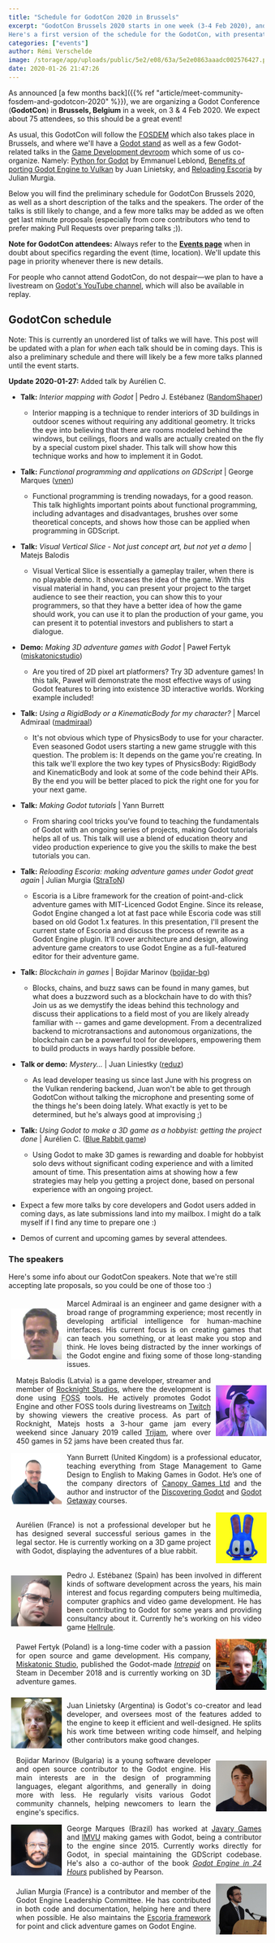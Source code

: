 ```yaml
---
title: "Schedule for GodotCon 2020 in Brussels"
excerpt: "GodotCon Brussels 2020 starts in one week (3-4 Feb 2020), and many of us are already getting ready to travel to Brussels for the Godot Sprint and FOSDEM this week.
Here's a first version of the schedule for the GodotCon, with presentations of the confirmed speakers. Note that we will likely have a few more talks added to the schedule in the coming days, and the current order is not final (hence why there is also no time schedule yet)."
categories: ["events"]
author: Rémi Verschelde
image: /storage/app/uploads/public/5e2/e08/63a/5e2e0863aaadc002576427.png
date: 2020-01-26 21:47:26
---
```


As announced [a few months back]({{% ref "article/meet-community-fosdem-and-godotcon-2020" %}}), we are organizing a Godot Conference (**GodotCon**) in **Brussels, Belgium** in a week, on 3 & 4 Feb 2020. We expect about 75 attendees, so this should be a great event!

As usual, this GodotCon will follow the [FOSDEM](https://fosdem.org/2020/) which also takes place in Brussels, and where we'll have a [Godot stand](https://fosdem.org/2020/stands/) as well as a few Godot-related talks in the [Game Development devroom](https://fosdem.org/2020/schedule/track/game_development/) which some of us co-organize. Namely: [Python for Godot](https://fosdem.org/2020/schedule/event/gamedev_python_for_godot/) by Emmanuel Leblond, [Benefits of porting Godot Engine to Vulkan](https://fosdem.org/2020/schedule/event/benefits_porting_godot_engine_vulkan/) by Juan Linietsky, and [Reloading Escoria](https://fosdem.org/2020/schedule/event/gamedev_reloading_escoria/) by Julian Murgia.

Below you will find the preliminary schedule for GodotCon Brussels 2020, as well as a short description of the talks and the speakers. The order of the talks is still likely to change, and a few more talks may be added as we often get last minute proposals (especially from core contributors who tend to prefer making Pull Requests over preparing talks ;)).

**Note for GodotCon attendees:** Always refer to the **[Events page](https://godotengine.org/events)** when in doubt about specifics regarding the event (time, location). We'll update this page in priority whenever there is new details.

For people who cannot attend GodotCon, do not despair―we plan to have a livestream on [Godot's YouTube channel](https://www.youtube.com/c/GodotEngineOfficial/live), which will also be available in replay.


## GodotCon schedule

<!-- Livesteam of the event is **[online on YouTube](https://www.youtube.com/c/GodotEngineOfficial/live)**. -->

Note: This is currently an unordered list of talks we will have. This post will be updated with a plan for *when* each talk should be in coming days. This is also a preliminary schedule and there will likely be a few more talks planned until the event starts.

**Update 2020-01-27:** Added talk by Aurélien C.

- **Talk:** *Interior mapping with Godot* | Pedro J. Estébanez ([RandomShaper](https://github.com/RandomShaper))
  * Interior mapping is a technique to render interiors of 3D buildings in outdoor scenes without requiring any additional geometry. It tricks the eye into believing that there are rooms modeled behind the windows, but ceilings, floors and walls are actually created on the fly by a special custom pixel shader. This talk will show how this technique works and how to implement it in Godot.

- **Talk:** *Functional programming and applications on GDScript* | George Marques ([vnen](https://github.com/vnen))
  * Functional programming is trending nowadays, for a good reason. This talk highlights important points about functional programming, including advantages and disadvantages, brushes over some theoretical concepts, and shows how those can be applied when programming in GDScript.

- **Talk:** *Visual Vertical Slice - Not just concept art, but not yet a demo* | Matejs Balodis
  * Visual Vertical Slice is essentially a gameplay trailer, when there is no playable demo. It showcases the idea of the game. With this visual material in hand, you can present your project to the target audience to see their reaction, you can show this to your programmers, so that they have a better idea of how the game should work, you can use it to plan the production of your game, you can present it to potential investors and publishers to start a dialogue.

- **Demo:** *Making 3D adventure games with Godot* | Paweł Fertyk ([miskatonicstudio](https://github.com/miskatonicstudio))
  * Are you tired of 2D pixel art platformers? Try 3D adventure games! In this talk, Paweł will demonstrate the most effective ways of using Godot features to bring into existence 3D interactive worlds. Working example included!

- **Talk:** *Using a RigidBody or a KinematicBody for my character?* | Marcel Admiraal ([madmiraal](https://github.com/madmiraal))
  * It's not obvious which type of PhysicsBody to use for your character. Even seasoned Godot users starting a new game struggle with this question. The problem is: It depends on the game you're creating. In this talk we'll explore the two key types of PhysicsBody: RigidBody and KinematicBody and look at some of the code behind their APIs. By the end you will be better placed to pick the right one for you for your next game.

- **Talk:** *Making Godot tutorials* | Yann Burrett
  * From sharing cool tricks you’ve found to teaching the fundamentals of Godot with an ongoing series of projects, making Godot tutorials helps all of us. This talk will use a blend of education theory and video production experience to give you the skills to make the best tutorials you can.

- **Talk:** *Reloading Escoria: making adventure games under Godot great again* | Julian Murgia ([StraToN](https://github.com/StraToN))
  * Escoria is a Libre framework for the creation of point-and-click adventure games with MIT-Licenced Godot Engine. Since its release, Godot Engine changed a lot at fast pace while Escoria code was still based on old Godot 1.x features. In this presentation, I'll present the current state of Escoria and discuss the process of rewrite as a Godot Engine plugin. It'll cover architecture and design, allowing adventure game creators to use Godot Engine as a full-featured editor for their adventure game.

- **Talk:** *Blockchain in games* | Bojidar Marinov ([bojidar-bg](https://github.com/bojidar-bg))
  * Blocks, chains, and buzz saws can be found in many games, but what does a buzzword such as a blockchain have to do with this? Join us as we demystify the ideas behind this technology and discuss their applications to a field most of you are likely already familiar with -- games and game development. From a decentralized backend to microtransactions and autonomous organizations, the blockchain can be a powerful tool for developers, empowering them to build products in ways hardly possible before.

- **Talk or demo:** *Mystery...* | Juan Liniestky ([reduz](https://github.com/reduz))
  * As lead developer teasing us since last June with his progress on the Vulkan rendering backend, Juan won't be able to get through GodotCon without talking the microphone and presenting some of the things he's been doing lately. What exactly is yet to be determined, but he's always good at improvising ;)

- **Talk:** *Using Godot to make a 3D game as a hobbyist: getting the project done* | Aurélien C. ([Blue Rabbit game](https://twitter.com/RabbitEuro))
  * Using Godot to make 3D games is rewarding and doable for hobbyist solo devs without significant coding experience and with a limited amount of time. This presentation aims at showing how a few strategies may help you getting a project done, based on personal experience with an ongoing project.

- Expect a few more talks by core developers and Godot users added in coming days, as late submissions land into my mailbox. I might do a talk myself if I find any time to prepare one :)

- Demos of current and upcoming games by several attendees.


### The speakers

Here's some info about our GodotCon speakers. Note that we're still accepting late proposals, so you could be one of those too :)

<!--

<div class="speaker">
<div class="speaker-img">
    <img alt="Fabio Alessandrelli" src="/storage/app/uploads/public/5bb/a11/ba2/5bba11ba28760619192748.png" />
</div>
<div class="speaker-text">
    Fabio Alessandrelli (Italy) is a core Godot developer and maintainer of the networking stack of the engine, among other contributions. As an indie dev, he also published <a href="http://orbis.cc/">Aequitas Orbis</a> in early access, a multiplayer 2D space game using Godot 2.1.
</div>
</div>

-->


<div class="speaker">
<div class="speaker-img">
    <img alt="Marcel Admiraal" src="/storage/app/uploads/public/5e2/e02/998/5e2e0299850ed543069779.jpg" />
</div>
<div class="speaker-text">
    Marcel Admiraal is an engineer and game designer with a broad range of programming experience; most recently in developing artificial intelligence for human-machine interfaces. His current focus is on creating games that can teach you something, or at least make you stop and think.
    He loves being distracted by the inner workings of the Godot engine and fixing some of those long-standing issues.
</div>
</div>


<div class="speaker">
<div class="speaker-text">
    Matejs Balodis (Latvia) is a game developer, streamer and member of <a href="https://rocknightstudios.com/">Rocknight Studios</a>, where the development is done using <abbr title="Free and Open Source Software">FOSS</abbr> tools. He actively promotes Godot Engine and other FOSS tools during livestreams on <a href="https://www.twitch.tv/rocknightstudios">Twitch</a> by showing viewers the creative process. As part of Rocknight, Matejs hosts a 3-hour game jam every weekend since January 2019 called <a href="https://trijam.itch.io/">Trijam</a>, where over 450 games in 52 jams have been created thus far.
</div>
<div class="speaker-img">
    <img alt="Matejs Balodis" src="/storage/app/uploads/public/5da/05c/055/5da05c0555cf6056169968.jpeg" />
</div>
</div>


<div class="speaker">
<div class="speaker-img">
    <img alt="Yann Burrett" src="/storage/app/uploads/public/5e2/e02/b2c/5e2e02b2c3672278533442.jpg" />
</div>
<div class="speaker-text">
    Yann Burrett (United Kingdom) is a professional educator, teaching everything from Stage Management to Game Design to English to Making Games in Godot.  He’s one of the company directors of <a href="https://twitter.com/canopygamesltd">Canopy Games Ltd</a> and the author and instructor of the <a href="https://www.udemy.com/course/godot/">Discovering Godot</a> and <a href="https://www.udemy.com/course/gg-godot/">Godot Getaway</a> courses.
</div>
</div>


<div class="speaker">
<div class="speaker-text">
    Aurélien (France) is not a professional developer but he has designed several successful serious games in the legal sector. He is currently working on a 3D game project with Godot, displaying the adventures of a blue rabbit.
</div>
<div class="speaker-img">
    <img alt="Aurélien - The Blue Rabbit Game" src="/storage/app/uploads/public/5e3/6fc/337/5e36fc3371744070492297.jpg" />
</div>
</div>


<div class="speaker">
<div class="speaker-img">
    <img alt="Pedro J. Estébanez" src="/storage/app/uploads/public/5d9/f45/4f3/5d9f454f3aa48279579515.png" />
</div>
<div class="speaker-text">
    Pedro J. Estébanez (Spain) has been involved in different kinds of software development across the years, his main interest and focus regarding computers being multimedia, computer graphics and video game development. He has been contributing to Godot for some years and providing consultancy about it. Currently he's working on his video game <a href="https://twitter.com/RandomPedroJ/status/1180689212296830977">Hellrule</a>.
</div>
</div>


<div class="speaker">
<div class="speaker-text">
    Paweł Fertyk (Poland) is a long-time coder with a passion for open source and game development. His company, <a href="https://miskatonicstudio.com">Miskatonic Studio</a>, published the Godot-made <a href="https://store.steampowered.com/app/992860/Intrepid"><em>Intrepid</em></a> on Steam in December 2018 and is currently working on 3D adventure games.
</div>
<div class="speaker-img">
    <img alt="Paweł Fertyk" src="/storage/app/uploads/public/5e2/f4e/8ce/5e2f4e8cef499180480265.jpg" />
</div>
</div>


<div class="speaker">
<div class="speaker-img">
    <img alt="Juan Linietsky" src="/storage/app/uploads/public/5bb/a3e/e7c/5bba3ee7c6344594625565.jpg" />
</div>
<div class="speaker-text">
    Juan Linietsky (Argentina) is Godot's co-creator and lead developer, and oversees most of the features added to the engine to keep it efficient and well-designed. He splits his work time between writing code himself, and helping other contributors make good changes.
</div>
</div>


<div class="speaker">
<div class="speaker-text">
    Bojidar Marinov (Bulgaria) is a young software developer and open source contributor to the Godot engine. His main interests are in the design of programming languages, elegant algorithms, and generally in doing more with less. He regularly visits various Godot community channels, helping newcomers to learn the engine's specifics.
</div>
<div class="speaker-img">
    <img alt="Bojidar Marinov" src="/storage/app/uploads/public/5c5/0d2/2d5/5c50d22d504a3472572317.jpg" />
</div>
</div>


<div class="speaker">
<div class="speaker-img">
    <img alt="George Marques" src="/storage/app/uploads/public/5e2/e02/ec7/5e2e02ec77f8d450251857.jpg" />
</div>
<div class="speaker-text">
    George Marques (Brazil) has worked at <a href="https://javary.co/">Javary Games</a> and <a href="https://about.imvu.com/">IMVU</a> making games with Godot, being a contributor to the engine since 2015. Currently works directly for Godot, in special maintaining the GDScript codebase. He's also a co-author of the book <a href="https://www.pearson.com/store/p/godot-engine-game-development-in-24-hours-sams-teach-yourself-the-official-guide-to-godot-3-0/P100000984924"><em>Godot Engine in 24 Hours</em></a> published by Pearson.
</div>
</div>


<div class="speaker">
<div class="speaker-text">
    Julian Murgia (France) is a contributor and member of the Godot Engine Leadership Committee. He has contributed in both code and documentation, helping here and there when possible. He also maintains the <a href="https://github.com/godotengine/escoria">Escoria framework</a> for point and click adventure games on Godot Engine.
</div>
<div class="speaker-img">
    <img alt="Julian Murgia" src="/storage/app/uploads/public/5e2/e03/1ff/5e2e031ff0233877153623.jpg" />
</div>
</div>


<style>
div.speaker {
    display: table;
    padding: 5px;
    width: 100%;
    margin: 5px 0; /* you can change/remove margin */
}
div.speaker-text {
    vertical-align: middle;
    display: table-cell;
    text-align: justify;
    padding-left: 10px;
    padding-right: 10px;
}
div.speaker .speaker-img{
    vertical-align: middle;
    display: table-cell;
    width: 100px; /* you can change width */
}
div.speaker-img img{
    width: 100%;
    height: 100px; /* you can change height */
    vertical-align: middle;
}
</style>
